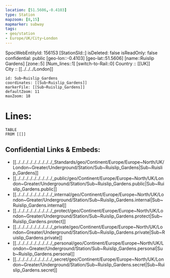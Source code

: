 ```yaml
---
location: [51.5606,-0.4103] 
type: Station 
mapzoom: [8,15] 
mapmarker: subway 
tags:
- geo/station
- Europe/UK/City~London
---
```

SpocWebEntityId: 156153
[StationSId::] 
isDeleted: false
isReadOnly: false
confidential: public
[geo-lon::-0.4103] 
[geo-lat::51.5606] 
[name::Ruislip Gardens] 
[zone::5] 
[Num_lines::1] 
[switch-to-Rail::0] 
Country :: [[UK]]  
City :: [[../../../London]]  


```leaflet
id: Sub~Ruislip_Gardens
coordinates: [[Sub~Ruislip_Gardens]] 
markerFile: [[Sub~Ruislip_Gardens]] 
defaultZoom: 11 
maxZoom: 18
```


# Lines: 
```dataview
TABLE 
FROM [[]] 
```

## Confidential Links & Embeds: 
- [[../../../../../../../../../_Standards/geo/Continent/Europe/Europe~North/UK/London~Greater/Underground/Station/Sub~Ruislip_Gardens|Sub~Ruislip_Gardens]] 
- [[../../../../../../../../../_public/geo/Continent/Europe/Europe~North/UK/London~Greater/Underground/Station/Sub~Ruislip_Gardens.public|Sub~Ruislip_Gardens.public]] 
- [[../../../../../../../../../_internal/geo/Continent/Europe/Europe~North/UK/London~Greater/Underground/Station/Sub~Ruislip_Gardens.internal|Sub~Ruislip_Gardens.internal]] 
- [[../../../../../../../../../_protect/geo/Continent/Europe/Europe~North/UK/London~Greater/Underground/Station/Sub~Ruislip_Gardens.protect|Sub~Ruislip_Gardens.protect]] 
- [[../../../../../../../../../_private/geo/Continent/Europe/Europe~North/UK/London~Greater/Underground/Station/Sub~Ruislip_Gardens.private|Sub~Ruislip_Gardens.private]] 
- [[../../../../../../../../../_personal/geo/Continent/Europe/Europe~North/UK/London~Greater/Underground/Station/Sub~Ruislip_Gardens.personal|Sub~Ruislip_Gardens.personal]] 
- [[../../../../../../../../../_secret/geo/Continent/Europe/Europe~North/UK/London~Greater/Underground/Station/Sub~Ruislip_Gardens.secret|Sub~Ruislip_Gardens.secret]] 
